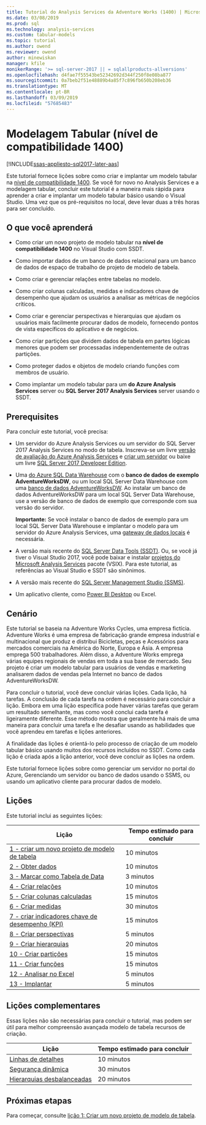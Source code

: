 ```yaml
---
title: Tutorial do Analysis Services da Adventure Works (1400) | Microsoft Docs
ms.date: 03/08/2019
ms.prod: sql
ms.technology: analysis-services
ms.custom: tabular-models
ms.topic: tutorial
ms.author: owend
ms.reviewer: owend
author: minewiskan
manager: kfile
monikerRange: '>= sql-server-2017 || = sqlallproducts-allversions'
ms.openlocfilehash: d4fae7f55543be52342692d344f250f8e08ba877
ms.sourcegitcommit: 0a7beb2f51e48889b4a85f7c896fb650b208eb36
ms.translationtype: MT
ms.contentlocale: pt-BR
ms.lasthandoff: 03/09/2019
ms.locfileid: "57685483"
---
```

# <a name="tabular-modeling-1400-compatibility-level"></a>Modelagem Tabular (nível de compatibilidade 1400)

[!INCLUDE[ssas-appliesto-sql2017-later-aas](../../includes/ssas-appliesto-sql2017-later-aas.md)]

Este tutorial fornece lições sobre como criar e implantar um modelo tabular na [nível de compatibilidade 1400](../tabular-models/compatibility-level-for-tabular-models-in-analysis-services.md). Se você for novo no Analysis Services e a modelagem tabular, concluir este tutorial é a maneira mais rápida para aprender a criar e implantar um modelo tabular básico usando o Visual Studio. Uma vez que os pré-requisitos no local, deve levar duas a três horas para ser concluído.  
  
## <a name="what-you-learn"></a>O que você aprenderá   
  
-   Como criar um novo projeto de modelo tabular na **nível de compatibilidade 1400** no Visual Studio com SSDT.
  
-   Como importar dados de um banco de dados relacional para um banco de dados de espaço de trabalho de projeto de modelo de tabela.  
  
-   Como criar e gerenciar relações entre tabelas no modelo.  
  
-   Como criar colunas calculadas, medidas e indicadores chave de desempenho que ajudam os usuários a analisar as métricas de negócios críticos.  
  
-   Como criar e gerenciar perspectivas e hierarquias que ajudam os usuários mais facilmente procurar dados de modelo, fornecendo pontos de vista específicos do aplicativo e de negócios.  
  
-   Como criar partições que dividem dados de tabela em partes lógicas menores que podem ser processadas independentemente de outras partições.  
  
-   Como proteger dados e objetos de modelo criando funções com membros de usuário.  
  
-   Como implantar um modelo tabular para um **do Azure Analysis Services** server ou **SQL Server 2017 Analysis Services** server usando o SSDT.  
  
## <a name="prerequisites"></a>Prerequisites  

Para concluir este tutorial, você precisa:  
  
-   Um servidor do Azure Analysis Services ou um servidor do SQL Server 2017 Analysis Services no modo de tabela. Inscreva-se um livre [versão de avaliação do Azure Analysis Services](https://azure.microsoft.com/services/analysis-services/) e [criar um servidor](https://docs.microsoft.com/azure/analysis-services/analysis-services-create-server) ou baixe um livre [SQL Server 2017 Developer Edition](https://www.microsoft.com/sql-server/sql-server-downloads).

-   Uma [do Azure SQL Data Warehouse](https://docs.microsoft.com/azure/sql-data-warehouse/create-data-warehouse-portal) com o **banco de dados de exemplo AdventureWorksDW**, ou um local SQL Server Data Warehouse com uma [banco de dados AdventureWorksDW](https://github.com/Microsoft/sql-server-samples/releases/tag/adventureworks). Ao instalar um banco de dados AdventureWorksDW para um local SQL Server Data Warehouse, use a versão de banco de dados de exemplo que corresponde com sua versão do servidor. 

    **Importante:** Se você instalar o banco de dados de exemplo para um local SQL Server Data Warehouse e implantar o modelo para um servidor do Azure Analysis Services, uma [gateway de dados locais](https://docs.microsoft.com/azure/analysis-services/analysis-services-gateway) é necessária.

-   A versão mais recente do [SQL Server Data Tools (SSDT)](https://msdn.microsoft.com/library/mt204009.aspx). Ou, se você já tiver o Visual Studio 2017, você pode baixar e instalar [projetos do Microsoft Analysis Services](https://marketplace.visualstudio.com/items?itemName=ProBITools.MicrosoftAnalysisServicesModelingProjects) pacote (VSIX). Para este tutorial, as referências ao Visual Studio e SSDT são sinônimos. 

-   A versão mais recente do [SQL Server Management Studio (SSMS)](https://docs.microsoft.com/sql/ssms/download-sql-server-management-studio-ssms).    

-   Um aplicativo cliente, como [Power BI Desktop](https://powerbi.microsoft.com/desktop/) ou Excel. 

## <a name="scenario"></a>Cenário  

Este tutorial se baseia na Adventure Works Cycles, uma empresa fictícia. Adventure Works é uma empresa de fabricação grande empresa industrial e multinacional que produz e distribui Bicicletas, peças e Acessórios para mercados comerciais na América do Norte, Europa e Ásia. A empresa emprega 500 trabalhadores. Além disso, a Adventure Works emprega várias equipes regionais de vendas em toda a sua base de mercado. Seu projeto é criar um modelo tabular para usuários de vendas e marketing analisarem dados de vendas pela Internet no banco de dados AdventureWorksDW.  
  
Para concluir o tutorial, você deve concluir várias lições. Cada lição, há tarefas. A conclusão de cada tarefa na ordem é necessário para concluir a lição. Embora em uma lição específica pode haver várias tarefas que geram um resultado semelhante, mas como você conclui cada tarefa é ligeiramente diferente. Esse método mostra que geralmente há mais de uma maneira para concluir uma tarefa e lhe desafiar usando as habilidades que você aprendeu em tarefas e lições anteriores.  
  
A finalidade das lições é orientá-lo pelo processo de criação de um modelo tabular básico usando muitos dos recursos incluídos no SSDT. Como cada lição é criada após a lição anterior, você deve concluir as lições na ordem.
  
Este tutorial fornece lições sobre como gerenciar um servidor no portal do Azure, Gerenciando um servidor ou banco de dados usando o SSMS, ou usando um aplicativo cliente para procurar dados de modelo. 


## <a name="lessons"></a>Lições  

Este tutorial inclui as seguintes lições:  
  
|Lição|Tempo estimado para concluir|  
|----------|------------------------------|  
|[1 - criar um novo projeto de modelo de tabela](../tutorial-tabular-1400/as-lesson-1-create-a-new-tabular-model-project.md)|10 minutos|  
|[2 - Obter dados](../tutorial-tabular-1400/as-lesson-2-get-data.md)|10 minutos|  
|[3 - Marcar como Tabela de Data](../tutorial-tabular-1400/as-lesson-3-mark-as-date-table.md)|3 minutos|  
|[4 - Criar relações](../tutorial-tabular-1400/as-lesson-4-create-relationships.md)|10 minutos|  
|[5 - Criar colunas calculadas](../tutorial-tabular-1400/as-lesson-5-create-calculated-columns.md)|15 minutos|
|[6 - Criar medidas](../tutorial-tabular-1400/as-lesson-6-create-measures.md)|30 minutos|  
|[7 - criar indicadores chave de desempenho (KPI)](../tutorial-tabular-1400/as-lesson-7-create-key-performance-indicators.md)|15 minutos|  
|[8 - Criar perspectivas](../tutorial-tabular-1400/as-lesson-8-create-perspectives.md)|5 minutos|  
|[9 - Criar hierarquias](../tutorial-tabular-1400/as-lesson-9-create-hierarchies.md)|20 minutos|  
|[10 - Criar partições](../tutorial-tabular-1400/as-lesson-10-create-partitions.md)|15 minutos|  
|[11 - Criar funções](../tutorial-tabular-1400/as-lesson-11-create-roles.md)|15 minutos|  
|[12 - Analisar no Excel](../tutorial-tabular-1400/as-lesson-12-analyze-in-excel.md)|5 minutos| 
|[13 - Implantar](../tutorial-tabular-1400/as-lesson-13-deploy.md)|5 minutos|  
  
## <a name="supplemental-lessons"></a>Lições complementares  

Essas lições não são necessárias para concluir o tutorial, mas podem ser útil para melhor compreensão avançada modelo de tabela recursos de criação.  
  
|Lição|Tempo estimado para concluir|  
|----------|------------------------------|  
|[Linhas de detalhes](../tutorial-tabular-1400/as-supplemental-lesson-detail-rows.md)|10 minutos|
|[Segurança dinâmica](../tutorial-tabular-1400/as-supplemental-lesson-dynamic-security.md)|30 minutos|
|[Hierarquias desbalanceadas](../tutorial-tabular-1400/as-supplemental-lesson-ragged-hierarchies.md)|20 minutos| 

  
## <a name="next-steps"></a>Próximas etapas  

Para começar, consulte [lição 1: Criar um novo projeto de modelo de tabela](../tutorial-tabular-1400/as-lesson-1-create-a-new-tabular-model-project.md).  
  
  
  

